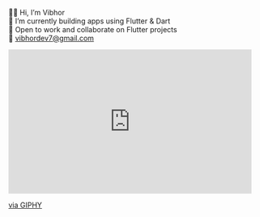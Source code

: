 👋🏽  Hi, I’m Vibhor  
🌱  I’m currently building apps using Flutter & Dart  
👀  Open to work and collaborate on Flutter projects   
📧  vibhordev7@gmail.com  

<iframe src="https://giphy.com/embed/sMZKApJQlx93RJAdxV" width="480" height="286" frameBorder="0" class="giphy-embed" allowFullScreen></iframe><p><a href="https://giphy.com/gifs/disneyprincess-sMZKApJQlx93RJAdxV">via GIPHY</a></p>

<!---
vibhorV5/vibhorV5 is a ✨ special ✨ repository because its `README.md` (this file) appears on your GitHub profile.
You can click the Preview link to take a look at your changes.
--->

